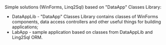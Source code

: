 Simple solutions (WinForms, Linq2Sql) based on "DataApp" Classes Library:
- DataAppLib - "DataApp" Classes Library contains classes of WinForms components, 
data access controllers and other useful things for building applications;
- LabApp - sample application based on classes from DataAppLib and Ling2Sql ORM.
